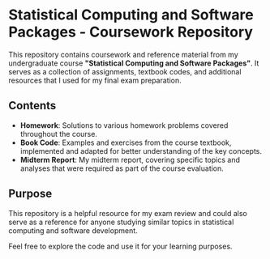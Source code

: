 # Statistical Computing and Software Packages - Coursework Repository

This repository contains coursework and reference material from my undergraduate course **"Statistical Computing and Software Packages"**. It serves as a collection of assignments, textbook codes, and additional resources that I used for my final exam preparation.

## Contents

- **Homework**: Solutions to various homework problems covered throughout the course.
- **Book Code**: Examples and exercises from the course textbook, implemented and adapted for better understanding of the key concepts.
- **Midterm Report**: My midterm report, covering specific topics and analyses that were required as part of the course evaluation.

## Purpose

This repository is a helpful resource for my exam review and could also serve as a reference for anyone studying similar topics in statistical computing and software development.

Feel free to explore the code and use it for your learning purposes.
